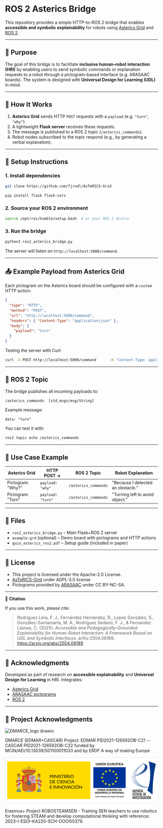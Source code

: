# ROS 2 Asterics Bridge

This repository provides a simple HTTP-to-ROS 2 bridge that enables **accessible and symbolic explainability** for robots using [Asterics Grid](https://grid.asterics.eu) and [ROS 2](https://docs.ros.org).

---

## 🧠 Purpose

The goal of this bridge is to facilitate **inclusive human–robot interaction (HRI)** by enabling users to send symbolic commands or explanation requests to a robot through a pictogram-based interface (e.g. ARASAAC boards). The system is designed with **Universal Design for Learning (UDL)** in mind.

---

## 🚀 How It Works

1. **Asterics Grid** sends HTTP `POST` requests with a `payload` (e.g. `"turn"`, `"why"`).
2. A lightweight **Flask server** receives these requests.
3. The message is published to a ROS 2 topic (`/asterics_commands`).
4. Robot nodes subscribed to the topic respond (e.g., by generating a verbal explanation).

---

## 🔧 Setup Instructions

### 1. Install dependencies

```bash
git clone https://github.com/fjrodl/AsTeRICS-Grid
```


```bash
pip install flask flask-cors
```

### 2. Source your ROS 2 environment

```bash
source /opt/ros/humble/setup.bash  # or your ROS 2 distro
```

### 3. Run the bridge

```bash
python3 ros2_asterics_bridge.py
```

The server will listen on `http://localhost:5000/command`.

---

## 📤 Example Payload from Asterics Grid

Each pictogram on the Asterics board should be configured with a `custom` HTTP action:

```json
{
  "type": "HTTP",
  "method": "POST",
  "url": "http://localhost:5000/command",
  "headers": { "Content-Type": "application/json" },
  "body": {
    "payload": "turn"
  }
}
```

Testing the server with Curl:

```bash
curl -X POST http://localhost:5000/command      -H "Content-Type: application/json"      -d '{"payload": "turn"}'
```

---

## 📡 ROS 2 Topic

The bridge publishes all incoming payloads to:

```
/asterics_commands  [std_msgs/msg/String]
```

Example message:
```
data: "turn"
```

You can test it with:

```bash
ros2 topic echo /asterics_commands
```

---

## 🧩 Use Case Example

| Asterics Grid         | HTTP POST →         | ROS 2 Topic          | Robot Explanation       |
|-----------------------|---------------------|-----------------------|--------------------------|
| Pictogram: "Why?"     | `payload: "why"`    | `/asterics_commands` | "Because I detected an obstacle." |
| Pictogram: "Turn"     | `payload: "turn"`   | `/asterics_commands` | "Turning left to avoid object."   |

---

## 🧱 Files

- `ros2_asterics_bridge.py` – Main Flask+ROS 2 server
- `example.grd` (optional) – Demo board with pictograms and HTTP actions
- `guia_asterics_ros2.pdf` – Setup guide (included in paper)

---

## 📜 License

- This project is licensed under the  Apache-2.0 License.
- [AsTeRICS-Grid](https://github.com/fjrodl/AsTeRICS-Grid) under  AGPL-3.0 license 
- Pictograms provided by [ARASAAC](https://arasaac.org) under CC BY-NC-SA.

---

📖 **Citation**

If you use this work, please cite:

> Rodríguez Lera, F. J., Fernández Hernández, R., Lopez González, S., González-Santamarta, M. A., Rodríguez Sedano, F. J., & Fernandez Llamas, C. (2025). *Accessible and Pedagogically-Grounded Explainability for Human-Robot Interaction: A Framework Based on UDL and Symbolic Interfaces*. arXiv:2504.06189. https://arxiv.org/abs/2504.06189

---

## 🤝 Acknowledgments

Developed as part of research on **accessible explainability** and **Universal Design for Learning** in HRI. Integrates:

- [Asterics Grid](https://grid.asterics.eu)
- [ARASAAC pictograms](https://arasaac.org)
- [ROS 2](https://www.ros.org)

---

## 🤝 Project Acknowledgments


![DMARCE_logo drawio](https://user-images.githubusercontent.com/3810011/192087445-9aa45366-1fec-41f5-a7c9-fa612901ecd9.png)


DMARCE (EDMAR+CASCAR) Project: EDMAR PID2021-126592OB-C21 -- CASCAR PID2021-126592OB-C22 funded by MCIN/AEI/10.13039/501100011033 and by ERDF A way of making Europe 

![DMARCE_EU eu_logo](https://raw.githubusercontent.com/DMARCE-PROJECT/DMARCE-PROJECT.github.io/main/logos/micin-uefeder-aei.png)


Erasmus+ Project ROBOSTEAMSEN - Training SEN teachers to use robotics for fostering STEAM and develop computational thinking with reference: 2023-I-ESOI-KA220-SCH-OOOI55379.
